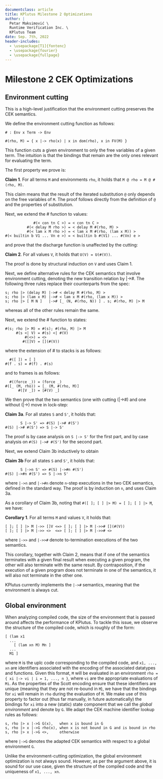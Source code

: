 ```yaml
---
documentclass: article
title: KPlutus Milestone 2 Optimizations
author: |
  Petar Maksimović \
  Runtime Verification Inc. \
  KPlutus Team
date: Sep. 7th, 2022
header-includes:
  - \usepackage[T1]{fontenc}
  - \usepackage{fourier}
  - \usepackage{fullpage}
---
```


# Milestone 2 CEK Optimizations

## Environment cutting

This is a high-level justification that the environment cutting preserves the CEK semantics.

We define the environment cutting function as follows:

```
# : Env x Term -> Env

#(rho, M) = { x |-> rho(x) | x in dom(rho), x in FV(M) }
```

This function cuts a given environment to only the free variables of a given term. The intuition is that the bindings that remain are the only ones relevant for evaluating the term.

The first property we prove is:

**Claim 1**. For all terms `M` and environments `rho`, it holds that ```M @ rho = M @ #(rho, M)```.

This claim means that the result of the iterated substitution `@` only depends on the free variables of `M`. The proof follows directly from the definition of `@` and the properties of substitution.

Next, we extend the # function to values:
```
             #(< con tn C >) = < con tn C >
          #(< delay M rho >) = < delay M #(rho, M) >
          #(< lam x M rho >) = < lam x M #(rho, (lam x M)) >
#(< builtin b V1 ... Vn e >) = < builtin b #(V1) ... #(Vn) e >
```
and prove that the discharge function is unaffected by the cutting:

**Claim 2**. For all values `V`, it holds that ```U(V) = U(#(V))```.

The proof is done by structural induction on `V` and uses Claim 1.

Next, we define alternative rules for the CEK semantics that involve environment cutting, denoting the new transition relation by |->#. The following three rules replace their counterparts from the spec:
```
s; rho |> (delay M) |-># < delay M #(rho, M) >
s; rho |> (lam x M) |-># < lam x M #(rho, (lam x M)) >
s; rho |> [ M N ]   |-># [_ (N, #(rho, N)) ] . s; #(rho, M) |> M
```
whereas all of the other rules remain the same.

Next, we extend the # function to states:
```
#(s; rho |> M) = #(s); #(rho, M) |> M
     #(s <| V) = #(s) <| #(V)
         #(<>) = <>
        #([]V) = [](#(V))
```
where the extension of # to stacks is as follows:
```
  #([ ]) = [ ]
#(f . s) = #(f) . #(s)
```
and to frames is as follows:
```
  #((force _)) = (force _)
#([_ (M, rho)) = [_ (M, #(rho, M)]
      #([V _]) = [#(V) _]
```

We then prove that the two semantics (one with cutting (|->#) and one without (|->) move in lock-step:

**Claim 3a**. For all states `S` and `S'`, it holds that:
```
       S |-> S' => #(S) |-># #(S')
#(S) |-># #(S') => S |-> S'
```

The proof is by case analysis on `S |-> S'` for the first part, and by case analysis on `#(S) |-># #(S')` for the second part.

Next, we extend Claim 3b inductively to obtain

**Claim 3b** For all states `S` and `S'`, it holds that:
```
       S |->n S' => #(S) |->#n #(S')
#(S) |->#n #(S') => S |->n S'
```
where `|->n` and `|->#n` denote `n`-step executions in the two CEK semantics, defined in the standard way. The proof is by induction on `n`, and uses Claim 3a.

As a corollary of Claim 3b, noting that `#([ ]; [ ] |> M) = [ ]; [ ] |> M`, we have:

**Corollary 1**. For all terms `M` and values `V`, it holds that:
```
[ ]; [ ] |> M |->> []V <=> [ ]; [ ] |> M |->># [](#(V))
[ ]; [ ] |> M |->> <>  <=> [ ]; [ ] |> M |->># <>
```
where `|->>` and `|->>#` denote to-termination executions of the two semantics.

This corollary, together with Claim 2, means that if one of the semantics terminates with a given final result when executing a given program, the other will also terminate with the same result. By contraposition, if the execution of a given program does not terminate in one of the semantics, it will also not terminate in the other one.

KPlutus currently implements the `|->#` semantics, meaning that the environment is always cut.

## Global environment

When analyzing compiled code, the size of the environment that is passed around affects the performance of KPlutus. To tackle this issue, we observe the structure of the compiled code, which is roughly of the form:
```
[ (lam x1
  ...
    [ (lam xn M) Mn ]
  ...
  M1 ]
```
where `M` is the uplc code corresponding to the compiled code, and `x1, ..., xn` are identifiers associated with the encoding of the associated datatypes and functions. Given this format, `M` will be evaluated in an environment `rho = { xi |-> vi | i = 1, ..., n }`, where `vi` are the appropriate evaluations of `Mi`.
As the properties of the Scott encoding ensure that these identifiers are unique (meaning that they are not re-bound in `M`), we have that the bindings for `xi` will remain in `rho` during the evaluation of `M`. We make use of this property to factor out (thus far manually, in future automatically) the bindings for `xi` into a new (static) state component that we call the *global environment* and denote by `G`. We adapt the CEK machine identifier lookup rules as follows:
```
s, rho |> x |->G G(x),   when x is bound in G
s, rho |> x |->G rho(x), when x is not bound in G and is bound in rho
s, rho |> x |->G <>,     otherwise
```
where `|->G` denotes the adapted CEK semantics with respect to a global environment `G`.

Unlike the environment-cutting optimization, the global environment optimization is not always sound. However, as per the argument above, it is sound for our use case, given the structure of the compiled code and the uniqueness of `x1, ..., xn`.
